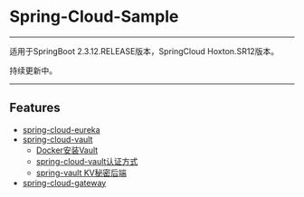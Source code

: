 # Spring-Cloud-Sample

---
适用于SpringBoot 2.3.12.RELEASE版本，SpringCloud Hoxton.SR12版本。

持续更新中。

---
## Features
- [spring-cloud-eureka](https://github.com/ReLive27/spring-cloud-sample/tree/master/spring-cloud-eureka-sample)
- [spring-cloud-vault](https://github.com/ReLive27/spring-cloud-sample/tree/master/spring-cloud-vault-sample)
  - [Docker安装Vault](https://github.com/ReLive27/spring-cloud-sample/blob/master/spring-cloud-vault-sample/README.md)
  - [spring-cloud-vault认证方式](https://github.com/ReLive27/spring-cloud-sample/tree/master/spring-cloud-vault-sample/spring-cloud-vault-authentication-methods)
  - [spring-vault KV秘密后端](https://github.com/ReLive27/spring-cloud-sample/tree/master/spring-cloud-vault-sample/spring-vault-kv-secret)
- [spring-cloud-gateway](https://github.com/ReLive27/spring-cloud-sample/tree/master/spring-cloud-gateway-sample)  